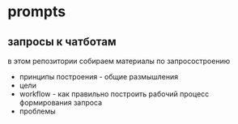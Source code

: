 # prompts
## запросы к чатботам 
в этом репозитории собираем материалы по запросостроению
* принципы построения - общие размышления  
* цели
* workflow  - как правильно построить рабочий процесс формирования запроса 
* проблемы
